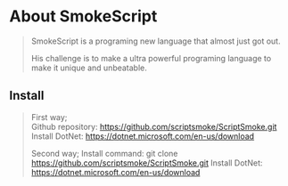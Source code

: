 # About SmokeScript

> SmokeScript is a programing new language that almost just got out.
>
> His challenge is to make a ultra powerful programing language to make it unique and unbeatable.

## Install

> First way;  
> Github repository: <https://github.com/scriptsmoke/ScriptSmoke.git>
> Install DotNet: https://dotnet.microsoft.com/en-us/download
>
> Second way;
> Install command: git clone https://github.com/scriptsmoke/ScriptSmoke.git
> Install DotNet: https://dotnet.microsoft.com/en-us/download